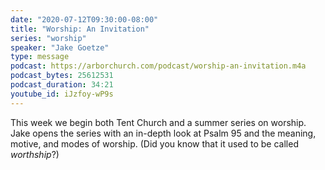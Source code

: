 ```yaml
---
date: "2020-07-12T09:30:00-08:00"
title: "Worship: An Invitation"
series: "worship"
speaker: "Jake Goetze"
type: message
podcast: https://arborchurch.com/podcast/worship-an-invitation.m4a
podcast_bytes: 25612531
podcast_duration: 34:21
youtube_id: iJzfoy-wP9s
---
```


This week we begin both Tent Church and a summer series on worship. Jake opens the series with an in-depth look at Psalm 95 and the meaning, motive, and modes of worship. (Did you know that it used to be called *worthship*?)
